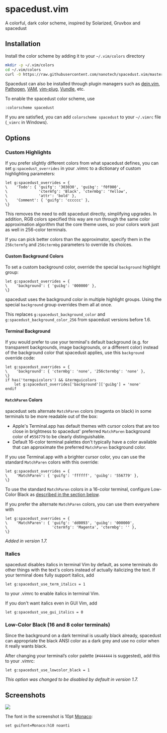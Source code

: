spacedust.vim
==============

A colorful, dark color scheme, inspired by Solarized, Gruvbox and spacedust

## Installation

Install the color scheme by adding it to your `~/.vim/colors` directory

```bash
mkdir -p ~/.vim/colors
cd ~/.vim/colors
curl -O https://raw.githubusercontent.com/nanotech/spacedust.vim/master/colors/spacedust.vim
```

Spacedust can also be installed through plugin managers such as
[dein.vim][dein], [Pathogen][pathogen], [VAM][vam],
[vim-plug][vim-plug], [Vundle][vundle], etc.

To enable the spacedust color scheme, use 
```
:colorscheme spacedust
```

If you are satisfied, you can add `colorscheme spacedust` to your `~/.vimrc` file (`_vimrc` in Windows).

[dein]: https://github.com/Shougo/dein.vim
[pathogen]: https://github.com/tpope/vim-pathogen
[vam]: https://github.com/MarcWeber/vim-addon-manager
[vim-plug]: https://github.com/junegunn/vim-plug
[vundle]: https://github.com/VundleVim/Vundle.vim

## Options

### Custom Highlights

If you prefer slightly different colors from what spacedust defines,
you can set `g:spacedust_overrides` in your .vimrc to a dictionary of
custom highlighting parameters:

    let g:spacedust_overrides = {
    \    'Todo': { 'guifg': '303030', 'guibg': 'f0f000',
    \              'ctermfg': 'Black', 'ctermbg': 'Yellow',
    \              'attr': 'bold' },
    \    'Comment': { 'guifg': 'cccccc' },
    \}

This removes the need to edit spacedust directly, simplifying
upgrades. In addition, RGB colors specified this way are run through
the same color approximation algorithm that the core theme uses, so
your colors work just as well in 256-color terminals.

If you can pick better colors than the approximator, specify them
in the `256ctermfg` and `256ctermbg` parameters to override
its choices.

#### Custom Background Colors

To set a custom background color, override the special
`background` highlight group:

    let g:spacedust_overrides = {
    \    'background': { 'guibg': '000000' },
    \}

spacedust uses the background color in multiple highlight
groups. Using the special `background` group overrides them all
at once.

This replaces `g:spacedust_background_color` and
`g:spacedust_background_color_256` from spacedust versions
before 1.6.

#### Terminal Background

If you would prefer to use your terminal's default background
(e.g. for transparent backgrounds, image backgrounds, or a
different color) instead of the background color that spacedust
applies, use this `background` override code:

    let g:spacedust_overrides = {
    \    'background': { 'ctermbg': 'none', '256ctermbg': 'none' },
    \}
    if has('termguicolors') && &termguicolors
        let g:spacedust_overrides['background']['guibg'] = 'none'
    endif

#### `MatchParen` Colors

spacedust sets alternate `MatchParen` colors (magenta on black)
in some terminals to be more readable out of the box:

- Apple's Terminal.app has default themes with cursor colors
  that are too close in brightness to spacedust' preferred
  `MatchParen` background color of `#556779` to be
  clearly distinguishable.
- Default 16-color terminal palettes don't typically have a
  color available that can approximate the preferred
  `MatchParen` background color.

If you use Terminal.app with a brighter cursor color, you can
use the standard `MatchParen` colors with this override:

    let g:spacedust_overrides = {
    \    'MatchParen': { 'guifg': 'ffffff', 'guibg': '556779' },
    \}

To use the standard `MatchParen` colors in a 16-color terminal,
configure Low-Color Black as [described in the section
below](#low-color-black-16-and-8-color-terminals).

If you prefer the alternate `MatchParen` colors, you can use them
everywhere with

    let g:spacedust_overrides = {
    \    'MatchParen': { 'guifg': 'dd0093', 'guibg': '000000',
    \                    'ctermfg': 'Magenta', 'ctermbg': '' },
    \}

*Added in version 1.7.*

### Italics

spacedust disables italics in terminal Vim by default, as some
terminals do other things with the text's colors instead of
actually italicizing the text. If your terminal does fully
support italics, add

    let g:spacedust_use_term_italics = 1

to your .vimrc to enable italics in terminal Vim.

If you don't want italics even in GUI Vim, add

    let g:spacedust_use_gui_italics = 0

### Low-Color Black (16 and 8 color terminals)

Since the background on a dark terminal is usually black already,
spacedust can appropriate the black ANSI color as a dark grey and
use no color when it really wants black.

After changing your terminal’s color palette (`#444444` is
suggested), add this to your .vimrc:

    let g:spacedust_use_lowcolor_black = 1

*This option was changed to be disabled by default in version 1.7.*

## Screenshots

![][preview-ss]

The font in the screenshot is 10pt [Monaco][monaco]:

```vim
set guifont=Monaco:h10 noanti
```


[ir_black]: https://web.archive.org/web/20140211124943/http://toddwerth.com/2008/01/25/a-black-os-x-leopard-terminal-theme-that-is-actually-readable/
[twilight]: http://www.vim.org/scripts/script.php?script_id=1677
[vimscript]: http://www.vim.org/scripts/script.php?script_id=2555
[preview-ss]: https://nanotech.nanotechcorp.net/downloads/spacedust-preview.png
[ss-anchor]: #screenshots
[monaco]: https://en.wikipedia.org/wiki/Monaco_(typeface)
